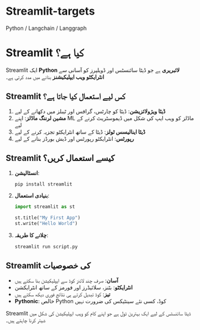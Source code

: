 # Streamlit-targets
 Python / Langchain / Langgraph

 # Streamlit کیا ہے؟

Streamlit ایک **Python لائبریری** ہے جو ڈیٹا سائنسٹس اور ڈویلپرز کو آسانی سے **انٹرایکٹو ویب ایپلیکیشنز** بنانے میں مدد کرتی ہے۔

## Streamlit کس لیے استعمال کیا جاتا ہے؟

1. **ڈیٹا ویژولائزیشن**: ڈیٹا کو چارٹس، گرافس اور ٹیبلز میں دکھانے کے لیے
2. **مشین لرننگ ماڈلز**: اپنے ML ماڈلز کو ویب ایپ کی شکل میں ڈیموسٹریٹ کرنے کے لیے
3. **ڈیٹا اینالیسس ٹولز**: ڈیٹا کے ساتھ انٹرایکٹو تجزیہ کرنے کے لیے
4. **رپورٹس**: انٹرایکٹو رپورٹس اور ڈیش بورڈز بنانے کے لیے

## Streamlit کیسے استعمال کریں؟

1. **انسٹالیشن**:
   ```bash
   pip install streamlit
   ```

2. **بنیادی استعمال**:
   ```python
   import streamlit as st

   st.title("My First App")
   st.write("Hello World")
   ```

3. **چلانے کا طریقہ**:
   ```bash
   streamlit run script.py
   ```

## Streamlit کی خصوصیات

- **آسان**: صرف چند لائنز کوڈ سے ایپلیکیشن بنا سکتے ہیں
- **انٹرایکٹو**: بٹنز، سلائیڈرز اور فورمز کے ساتھ انٹرایکشن
- **تیز**: کوڈ تبدیل کرتے ہی نتائج فوری دیکھ سکتے ہیں
- **Pythonic**: خالص Python کوڈ، کسی نئے سینٹیکس کی ضرورت نہیں

Streamlit ڈیٹا سائنسٹس کے لیے ایک بہترین ٹول ہے جو اپنے کام کو ویب ایپلیکیشن کی شکل میں شیئر کرنا چاہتے ہیں۔


